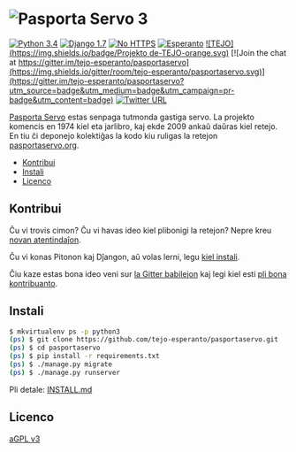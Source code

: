 # ![Pasporta Servo 3](https://cdn.rawgit.com/batisteo/pasportaservo/novaservilo/logos/pasportaservo_readme.svg)

[![Python 3.4](https://img.shields.io/badge/Python-3.4-blue.svg)](https://docs.python.org/3.4/)
[![Django 1.7](https://img.shields.io/badge/Django-1.7-0C4B33.svg)](https://docs.djangoproject.com/en/1.7/)
[![No HTTPS](https://img.shields.io/badge/HTTPS-ne-red.svg)](https://letsencrypt.org/)
[![Esperanto](https://img.shields.io/badge/Esperanto-jes-green.svg)](https://eo.wikipedia.org/wiki/Esperanto)
[![TEJO](https://img.shields.io/badge/Projekto de-TEJO-orange.svg)](http://tejo.org)
[![Join the chat at https://gitter.im/tejo-esperanto/pasportaservo](https://img.shields.io/gitter/room/tejo-esperanto/pasportaservo.svg)](https://gitter.im/tejo-esperanto/pasportaservo?utm_source=badge&utm_medium=badge&utm_campaign=pr-badge&utm_content=badge)
[![Twitter URL](https://img.shields.io/twitter/url/http/shields.io.svg?style=social)](https://twitter.com/PasportaServo3)

[Pasporta Servo](https://eo.wikipedia.org/wiki/Pasporta_servo/) estas senpaga tutmonda gastiga servo. La projekto komencis en 1974 kiel eta jarlibro, kaj ekde 2009 ankaŭ daŭras kiel retejo. En tiu ĉi deponejo kolektiĝas la kodo kiu ruligas la retejon [pasportaservo.org](http://pasportaservo.org).


- [Kontribui](#kontribui)
- [Instali](#instali)
- [Licenco](#licenco)

## Kontribui

Ĉu vi trovis cimon? Ĉu vi havas ideo kiel plibonigi la retejon? Nepre kreu [novan atentindaĵon](https://github.com/tejo-esperanto/pasportaservo/issues/new).

Ĉu vi konas Pitonon kaj Dĵangon, aŭ volas lerni, legu [kiel instali](INSTALL.md).

Ĉiu kaze estas bona ideo veni sur [la Gitter babilejon](https://gitter.im/tejo-esperanto/pasportaservo) kaj legi kiel esti [pli bona kontribuanto](CONTRIBUTING.md).


## Instali

```bash
$ mkvirtualenv ps -p python3
(ps) $ git clone https://github.com/tejo-esperanto/pasportaservo.git
(ps) $ cd pasportaservo
(ps) $ pip install -r requirements.txt
(ps) $ ./manage.py migrate
(ps) $ ./manage.py runserver
```

Pli detale: [INSTALL.md](INSTALL.md)


## Licenco

[aGPL v3](LICENSE)
